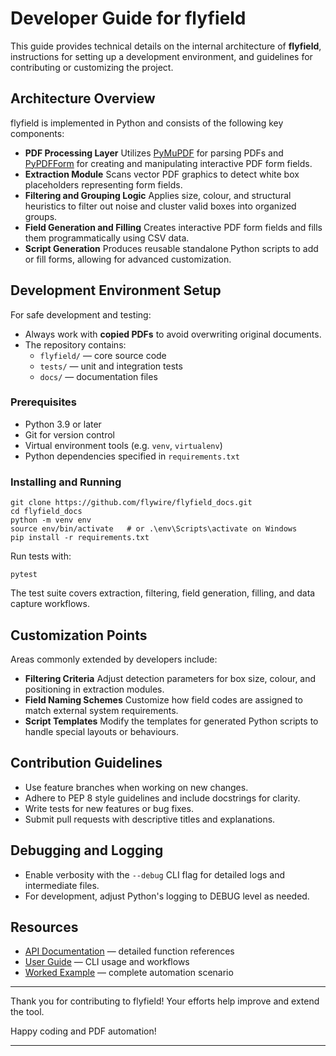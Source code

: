 # Developer Guide for flyfield

This guide provides technical details on the internal architecture of **flyfield**, instructions for setting up a development environment, and guidelines for contributing or customizing the project.

## Architecture Overview

flyfield is implemented in Python and consists of the following key components:

- **PDF Processing Layer**
Utilizes [PyMuPDF](https://pymupdf.readthedocs.io) for parsing PDFs and [PyPDFForm](https://pypi.org/project/pdfform/) for creating and manipulating interactive PDF form fields.
- **Extraction Module**
Scans vector PDF graphics to detect white box placeholders representing form fields.
- **Filtering and Grouping Logic**
Applies size, colour, and structural heuristics to filter out noise and cluster valid boxes into organized groups.
- **Field Generation and Filling**
Creates interactive PDF form fields and fills them programmatically using CSV data.
- **Script Generation**
Produces reusable standalone Python scripts to add or fill forms, allowing for advanced customization.

## Development Environment Setup

For safe development and testing:

- Always work with **copied PDFs** to avoid overwriting original documents.
- The repository contains:
    - `flyfield/` — core source code
    - `tests/` — unit and integration tests
    - `docs/` — documentation files

### Prerequisites

- Python 3.9 or later
- Git for version control
- Virtual environment tools (e.g. `venv`, `virtualenv`)
- Python dependencies specified in `requirements.txt`

### Installing and Running

```
git clone https://github.com/flywire/flyfield_docs.git
cd flyfield_docs
python -m venv env
source env/bin/activate   # or .\env\Scripts\activate on Windows
pip install -r requirements.txt
```

Run tests with:

```
pytest
```

The test suite covers extraction, filtering, field generation, filling, and data capture workflows.

## Customization Points

Areas commonly extended by developers include:

- **Filtering Criteria**
Adjust detection parameters for box size, colour, and positioning in extraction modules.
- **Field Naming Schemes**
Customize how field codes are assigned to match external system requirements.
- **Script Templates**
Modify the templates for generated Python scripts to handle special layouts or behaviours.

## Contribution Guidelines

- Use feature branches when working on new changes.
- Adhere to PEP 8 style guidelines and include docstrings for clarity.
- Write tests for new features or bug fixes.
- Submit pull requests with descriptive titles and explanations.

## Debugging and Logging

- Enable verbosity with the `--debug` CLI flag for detailed logs and intermediate files.
- For development, adjust Python's logging to DEBUG level as needed.

## Resources

- [API Documentation](api.md) — detailed function references
- [User Guide](usage.md) — CLI usage and workflows
- [Worked Example](example.md) — complete automation scenario

***

Thank you for contributing to flyfield! Your efforts help improve and extend the tool.

Happy coding and PDF automation!

***
